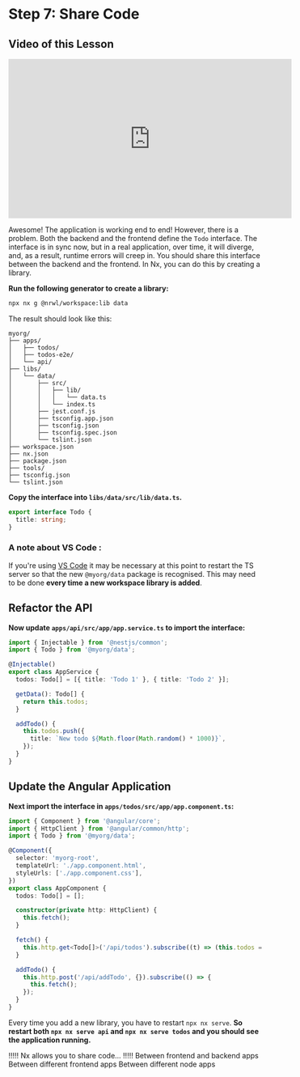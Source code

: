 # Step 7: Share Code

## Video of this Lesson

<iframe width="560" height="315" src="https://www.youtube.com/embed/icyOSQ6gAm0" frameborder="0" allow="accelerometer; autoplay; encrypted-media; gyroscope; picture-in-picture" allowfullscreen></iframe>

Awesome! The application is working end to end! However, there is a problem. Both the backend and the frontend define the `Todo` interface. The interface is in sync now, but in a real application, over time, it will diverge, and, as a result, runtime errors will creep in. You should share this interface between the backend and the frontend. In Nx, you can do this by creating a library.

**Run the following generator to create a library:**

```bash
npx nx g @nrwl/workspace:lib data
```

The result should look like this:

```treeview
myorg/
├── apps/
│   ├── todos/
│   ├── todos-e2e/
│   └── api/
├── libs/
│   └── data/
│       ├── src/
│       │   ├── lib/
│       │   │   └── data.ts
│       │   └── index.ts
│       ├── jest.conf.js
│       ├── tsconfig.app.json
│       ├── tsconfig.json
│       ├── tsconfig.spec.json
│       └── tslint.json
├── workspace.json
├── nx.json
├── package.json
├── tools/
├── tsconfig.json
└── tslint.json
```

**Copy the interface into `libs/data/src/lib/data.ts`.**

```typescript
export interface Todo {
  title: string;
}
```

### A note about VS Code :

If you're using [VS Code](https://code.visualstudio.com/) it may be necessary at this point to restart the TS server so that the new `@myorg/data` package is recognised. This may need to be done **every time a new workspace library is added**.

## Refactor the API

**Now update `apps/api/src/app/app.service.ts` to import the interface:**

```typescript
import { Injectable } from '@nestjs/common';
import { Todo } from '@myorg/data';

@Injectable()
export class AppService {
  todos: Todo[] = [{ title: 'Todo 1' }, { title: 'Todo 2' }];

  getData(): Todo[] {
    return this.todos;
  }

  addTodo() {
    this.todos.push({
      title: `New todo ${Math.floor(Math.random() * 1000)}`,
    });
  }
}
```

## Update the Angular Application

**Next import the interface in `apps/todos/src/app/app.component.ts`:**

```typescript
import { Component } from '@angular/core';
import { HttpClient } from '@angular/common/http';
import { Todo } from '@myorg/data';

@Component({
  selector: 'myorg-root',
  templateUrl: './app.component.html',
  styleUrls: ['./app.component.css'],
})
export class AppComponent {
  todos: Todo[] = [];

  constructor(private http: HttpClient) {
    this.fetch();
  }

  fetch() {
    this.http.get<Todo[]>('/api/todos').subscribe((t) => (this.todos = t));
  }

  addTodo() {
    this.http.post('/api/addTodo', {}).subscribe(() => {
      this.fetch();
    });
  }
}
```

Every time you add a new library, you have to restart `npx nx serve`. **So restart both `npx nx serve api` and `npx nx serve todos` and you should see the application running.**

!!!!!
Nx allows you to share code...
!!!!!
Between frontend and backend apps
Between different frontend apps
Between different node apps
